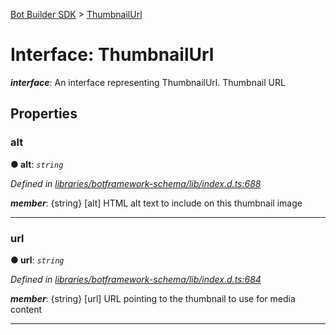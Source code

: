 [Bot Builder SDK](../README.md) > [ThumbnailUrl](../interfaces/botbuilder.thumbnailurl.md)



# Interface: ThumbnailUrl

*__interface__*: An interface representing ThumbnailUrl. Thumbnail URL



## Properties
<a id="alt"></a>

###  alt

**●  alt**:  *`string`* 

*Defined in [libraries/botframework-schema/lib/index.d.ts:688](https://github.com/Microsoft/botbuilder-js/blob/c748a95/libraries/botframework-schema/lib/index.d.ts#L688)*


*__member__*: {string} [alt] HTML alt text to include on this thumbnail image





___

<a id="url"></a>

###  url

**●  url**:  *`string`* 

*Defined in [libraries/botframework-schema/lib/index.d.ts:684](https://github.com/Microsoft/botbuilder-js/blob/c748a95/libraries/botframework-schema/lib/index.d.ts#L684)*


*__member__*: {string} [url] URL pointing to the thumbnail to use for media content





___


